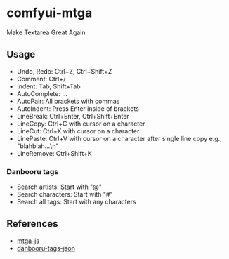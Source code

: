 # comfyui-mtga

Make Textarea Great Again

## Usage  

- Undo, Redo: Ctrl+Z, Ctrl+Shift+Z
- Comment: Ctrl+/
- Indent: Tab, Shift+Tab
- AutoComplete: ...
- AutoPair: All brackets with commas
- AutoIndent: Press Enter inside of brackets
- LineBreak: Ctrl+Enter, Ctrl+Shift+Enter
- LineCopy: Ctrl+C with cursor on a character
- LineCut: Ctrl+X with cursor on a character
- LinePaste: Ctrl+V with cursor on a character after single line copy e.g., "blahblah...\n"
- LineRemove: Ctrl+Shift+K

### Danbooru tags

- Search artists: Start with "@"
- Search characters: Start with "#"
- Search all tags: Start with any characters

## References

- [mtga-js](https://github.com/shinich39/mtga-js)
- [danbooru-tags-json](https://github.com/shinich39/danbooru-tags-json)